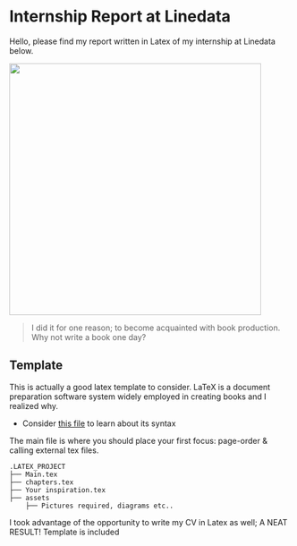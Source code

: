 #  Internship Report at Linedata
Hello, please find my report written in Latex of my internship at Linedata below. 
<br>

<img src="assets/valide.jpg" width="450">

> I did it for one reason; to become acquainted with book production. Why not write a book one day?


## Template
This is actually a good latex template to consider. LaTeX is a document preparation software system widely employed in creating books and I realized why.

- Consider [this file](aide-memoire_Latex.pdf) to learn about its syntax


The main file is where you should place your first focus: page-order & calling external tex files.

``` 
.LATEX_PROJECT
├── Main.tex
├── chapters.tex
├── Your inspiration.tex
├── assets
    ├── Pictures required, diagrams etc..
``` 
I took advantage of the opportunity to write my CV in Latex as well; A NEAT RESULT! Template is included
